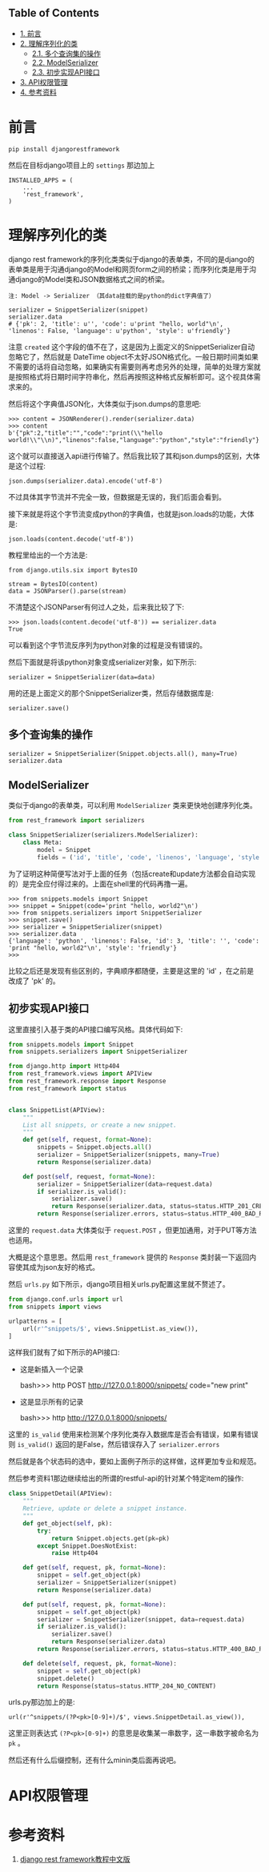 <nav id="table-of-contents">
<h2>Table of Contents</h2>
<div id="text-table-of-contents">
<ul>
<li><a href="#orgheadline1">1. 前言</a></li>
<li><a href="#orgheadline5">2. 理解序列化的类</a>
<ul>
<li><a href="#orgheadline2">2.1. 多个查询集的操作</a></li>
<li><a href="#orgheadline3">2.2. ModelSerializer</a></li>
<li><a href="#orgheadline4">2.3. 初步实现API接口</a></li>
</ul>
</li>
<li><a href="#orgheadline6">3. API权限管理</a></li>
<li><a href="#orgheadline7">4. 参考资料</a></li>
</ul>
</div>
</nav>


# 前言<a id="orgheadline1"></a>

    pip install djangorestframework

然后在目标django项目上的 `settings` 那边加上

    INSTALLED_APPS = (
        ...
        'rest_framework',
    )

# 理解序列化的类<a id="orgheadline5"></a>

django rest framework的序列化类类似于django的表单类，不同的是django的表单类是用于沟通django的Model和网页form之间的桥梁；而序列化类是用于沟通django的Model类和JSON数据格式之间的桥梁。

    注: Model -> Serializer （其data挂载的是python的dict字典值了）
    
    serializer = SnippetSerializer(snippet)
    serializer.data
    # {'pk': 2, 'title': u'', 'code': u'print "hello, world"\n', 'linenos': False, 'language': u'python', 'style': u'friendly'}

注意 `created` 这个字段的值不在了，这是因为上面定义的SnippetSerializer自动忽略它了，然后就是 DateTime object不太好JSON格式化。一般日期时间类如果不需要的话将自动忽略，如果确实有需要则再考虑另外的处理，简单的处理方案就是按照格式将日期时间字符串化，然后再按照这种格式反解析即可。这个视具体需求来的。

然后将这个字典值JSON化，大体类似于json.dumps的意思吧:

    >>> content = JSONRenderer().render(serializer.data)
    >>> content
    b'{"pk":2,"title":"","code":"print(\\"hello world!\\"\\n)","linenos":false,"language":"python","style":"friendly"}'

这个就可以直接送入api进行传输了。然后我比较了其和json.dumps的区别，大体是这个过程:

    json.dumps(serializer.data).encode('utf-8')

不过具体其字节流并不完全一致，但数据是无误的，我们后面会看到。

接下来就是将这个字节流变成python的字典值，也就是json.loads的功能，大体是:

    json.loads(content.decode('utf-8'))

教程里给出的一个方法是:

    from django.utils.six import BytesIO
    
    stream = BytesIO(content)
    data = JSONParser().parse(stream)

不清楚这个JSONParser有何过人之处，后来我比较了下:

    >>> json.loads(content.decode('utf-8')) == serializer.data
    True

可以看到这个字节流反序列为python对象的过程是没有错误的。

然后下面就是将该python对象变成serializer对象，如下所示:

    serializer = SnippetSerializer(data=data)

用的还是上面定义的那个SnippetSerializer类，然后存储数据库是:

    serializer.save()

## 多个查询集的操作<a id="orgheadline2"></a>

    serializer = SnippetSerializer(Snippet.objects.all(), many=True)
    serializer.data

## ModelSerializer<a id="orgheadline3"></a>

类似于django的表单类，可以利用 `ModelSerializer` 类来更快地创建序列化类。

```python
from rest_framework import serializers

class SnippetSerializer(serializers.ModelSerializer):
    class Meta:
        model = Snippet
        fields = ('id', 'title', 'code', 'linenos', 'language', 'style')
```

为了证明这种简便写法对于上面的任务（包括create和update方法都会自动实现的）是完全应付得过来的。上面在shell里的代码再撸一遍。

    >>> from snippets.models import Snippet
    >>> snippet = Snippet(code='print "hello, world2"\n')
    >>> from snippets.serializers import SnippetSerializer
    >>> snippet.save()
    >>> serializer = SnippetSerializer(snippet)
    >>> serializer.data
    {'language': 'python', 'linenos': False, 'id': 3, 'title': '', 'code': 'print "hello, world2"\n', 'style': 'friendly'}
    >>>

比较之后还是发现有些区别的，字典顺序都随便，主要是这里的 'id' ，在之前是改成了 'pk' 的。

## 初步实现API接口<a id="orgheadline4"></a>

这里直接引入基于类的API接口编写风格。具体代码如下:

```python
from snippets.models import Snippet
from snippets.serializers import SnippetSerializer

from django.http import Http404
from rest_framework.views import APIView
from rest_framework.response import Response
from rest_framework import status


class SnippetList(APIView):
    """
    List all snippets, or create a new snippet.
    """
    def get(self, request, format=None):
        snippets = Snippet.objects.all()
        serializer = SnippetSerializer(snippets, many=True)
        return Response(serializer.data)

    def post(self, request, format=None):
        serializer = SnippetSerializer(data=request.data)
        if serializer.is_valid():
            serializer.save()
            return Response(serializer.data, status=status.HTTP_201_CREATED)
        return Response(serializer.errors, status=status.HTTP_400_BAD_REQUEST)
```

这里的 `request.data` 大体类似于 `request.POST` ，但更加通用，对于PUT等方法也适用。

大概是这个意思恩。然后用 `rest_framework` 提供的 `Response` 类封装一下返回内容使其成为json友好的格式。

然后 `urls.py` 如下所示，django项目相关urls.py配置这里就不赘述了。

```python
from django.conf.urls import url
from snippets import views

urlpatterns = [
    url(r'^snippets/$', views.SnippetList.as_view()),
]
```

这样我们就有了如下所示的API接口:

-   这是新插入一个记录

    bash>>> http POST http://127.0.0.1:8000/snippets/ code="new print"

-   这是显示所有的记录

    bash>>> http http://127.0.0.1:8000/snippets/

这里的 `is_valid` 使用来检测某个序列化类存入数据库是否会有错误，如果有错误则 `is_valid()` 返回的是False，然后错误存入了 `serializer.errors`

然后就是各个状态码的选中，要如上面例子所示的这样做，这样更加专业和规范。

然后参考资料1那边继续给出的所谓的restful-api的针对某个特定item的操作:

```python
class SnippetDetail(APIView):
    """
    Retrieve, update or delete a snippet instance.
    """
    def get_object(self, pk):
        try:
            return Snippet.objects.get(pk=pk)
        except Snippet.DoesNotExist:
            raise Http404

    def get(self, request, pk, format=None):
        snippet = self.get_object(pk)
        serializer = SnippetSerializer(snippet)
        return Response(serializer.data)

    def put(self, request, pk, format=None):
        snippet = self.get_object(pk)
        serializer = SnippetSerializer(snippet, data=request.data)
        if serializer.is_valid():
            serializer.save()
            return Response(serializer.data)
        return Response(serializer.errors, status=status.HTTP_400_BAD_REQUEST)

    def delete(self, request, pk, format=None):
        snippet = self.get_object(pk)
        snippet.delete()
        return Response(status=status.HTTP_204_NO_CONTENT)
```

urls.py那边加上的是:

    url(r'^snippets/(?P<pk>[0-9]+)/$', views.SnippetDetail.as_view()),

这里正则表达式 `(?P<pk>[0-9]+)` 的意思是收集某一串数字，这一串数字被命名为 `pk` 。

然后还有什么后缀控制，还有什么minin类后面再说吧。

# API权限管理<a id="orgheadline6"></a>

# 参考资料<a id="orgheadline7"></a>

1.  [django rest framework教程中文版](https://whatwewant.gitbooks.io/django-rest-framework-tutorial-cn/content/1.Serialization.html)